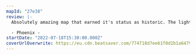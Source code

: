 ```yaml
---
mapId: "27e38"
review: |-
  Absolutely amazing map that earned it's status as historic. The lighting was unlike anything the community had seen at the time and still holds u p near flawlessly with the fast paced developments of V3 lighting. The mapping itself does an amazing job in it's emphasis making use of a lot of tricks in the book to be unique the entire way throughout.

  - Phoenix -
startDate: "2022-07-18T15:30:00.000Z"
coverUrlOverwrite: https://eu.cdn.beatsaver.com/774718d7ee61f0d2b1a6479530a9c035e5e6e72f.jpg
---
```

